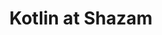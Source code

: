 ---
layout: post
title: "Kotlin at Shazam"
guest:  Luca Naldini
recorded: 2018-05-09
published: 2018-07-29
trackid: 475444788
length: "30:23"
length_rounded: "30 mins"
tags: [Shazam, Microservices, Backend, Luca Naldini]
image: shazam.png
description: "We talk to Luca Naldini from Shazam about their use of Kotlin on the backend, where they have split a large monolith into a bunch of microservices, some of which are now being written in Kotlin."
bio: "Moved to UK 10 years ago, starting his career as a software developer at Ocado. For the past 7 years he's been at Shazam. He's a passionate adopter of Kotlin and Golang."


notes: 
      
---